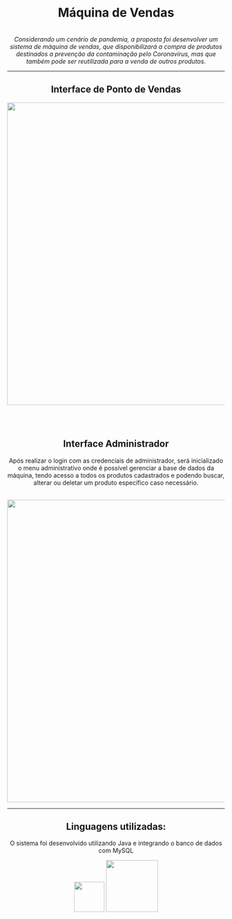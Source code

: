 <div align="center">
<h1> Máquina de Vendas </h1>
</div>

<br>

<div align="center">
<i> Considerando um cenário de pandemia, a proposta foi desenvolver um sistema de máquina de vendas, que disponibilizará a compra de produtos destinados a prevenção da contaminação pelo Coronavírus, mas que também pode ser reutilizada para a venda de outros produtos. </i>
</div>

<hr>

<section>
<div align="center">
<h2> Interface de Ponto de Vendas </h2>
<p> </p>
<img src= "https://user-images.githubusercontent.com/101437257/204066642-47cedd9c-b8b6-4192-b85a-b8ceee10be26.jpeg" width="700px" >
</div>

<br><br>

<div align="center">
<h2>Interface Administrador</h2>
<p> Após realizar o login com as credenciais de administrador, será inicializado o menu administrativo onde é possível gerenciar a base de dados da máquina, tendo acesso a todos os produtos cadastrados e podendo buscar, alterar ou deletar um produto específico caso necessário.</p>
<br>
<img src= "https://user-images.githubusercontent.com/101437257/204067839-bd57387f-2982-46b8-9a22-b993086185f8.jpeg" width="700px" >
</div>
</section>

<hr>

<div align="center">
<h2> Linguagens utilizadas: </h2>
<p> O sistema foi desenvolvido utilizando Java e integrando o banco de dados com MySQL</p>
<img src= "https://img.shields.io/badge/Java-ED8B00?style=for-the-badge&logo=java&logoColor=white" width="70px">
<img src= "https://img.shields.io/badge/MySQL-00000F?style=for-the-badge&logo=mysql&logoColor=white" width="120px">
</div>
